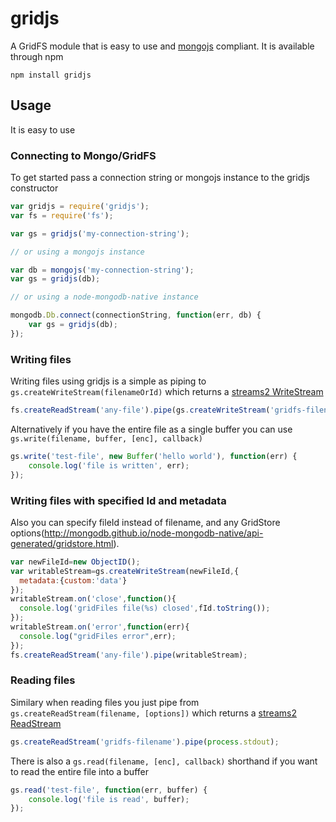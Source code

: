 # gridjs

A GridFS module that is easy to use and [mongojs](https://github.com/mafintosh/mongojs) compliant.
It is available through npm

	npm install gridjs

## Usage

It is easy to use

### Connecting to Mongo/GridFS

To get started pass a connection string or mongojs instance to the gridjs constructor

``` js
var gridjs = require('gridjs');
var fs = require('fs');

var gs = gridjs('my-connection-string');

// or using a mongojs instance

var db = mongojs('my-connection-string');
var gs = gridjs(db);

// or using a node-mongodb-native instance

mongodb.Db.connect(connectionString, function(err, db) {
	var gs = gridjs(db);
});
```

### Writing files

Writing files using gridjs is a simple as piping to `gs.createWriteStream(filenameOrId)`
which returns a [streams2 WriteStream](http://nodejs.org/api/stream.html#stream_class_stream_writable)

``` js
fs.createReadStream('any-file').pipe(gs.createWriteStream('gridfs-filename'));
```

Alternatively if you have the entire file as a single buffer you can use `gs.write(filename, buffer, [enc], callback)`

``` js
gs.write('test-file', new Buffer('hello world'), function(err) {
	console.log('file is written', err);
});
```

### Writing files with specified Id and metadata

Also you can specify fileId instead of filename, and any GridStore options(http://mongodb.github.io/node-mongodb-native/api-generated/gridstore.html).

``` js
var newFileId=new ObjectID();
var writableStream=gs.createWriteStream(newFileId,{
  metadata:{custom:'data'}
});
writableStream.on('close',function(){
  console.log('gridFiles file(%s) closed',fId.toString());
});
writableStream.on('error',function(err){
  console.log("gridFiles error",err);
});
fs.createReadStream('any-file').pipe(writableStream);
```

### Reading files

Similary when reading files you just pipe from `gs.createReadStream(filename, [options])`
which returns a [streams2 ReadStream](http://nodejs.org/api/stream.html#stream_class_stream_readable)

``` js
gs.createReadStream('gridfs-filename').pipe(process.stdout);
```

There is also a `gs.read(filename, [enc], callback)` shorthand if you want to read the entire file into a buffer

``` js
gs.read('test-file', function(err, buffer) {
	console.log('file is read', buffer);
});
```